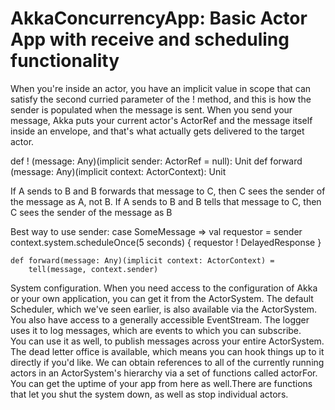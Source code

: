 # AkkaConcurrencyApp: Basic Actor App with receive and scheduling functionality

When you're inside an actor, you have an implicit value in scope that can satisfy the second curried parameter of the ! method, and this is how the sender is populated when the message is sent.
When you send your message, Akka puts your current actor's ActorRef and the message itself inside an envelope, and that's what actually gets delivered to the target actor.

def ! (message: Any)(implicit sender: ActorRef = null): Unit 
def forward (message: Any)(implicit context: ActorContext): Unit

If A sends to B and B forwards that message to C, then C sees the sender of the message as A, not B.
If A sends to B and B tells that message to C, then C sees the sender of the message as B

Best way to use sender:
case SomeMessage =>
    val requestor = sender
    context.system.scheduleOnce(5 seconds) {
      requestor ! DelayedResponse
    }
    
    def forward(message: Any)(implicit context: ActorContext) =
        tell(message, context.sender)
        
System configuration. When you need access to the configuration of Akka or  your own application, you can get it from the ActorSystem.
The default Scheduler, which we've seen earlier, is also available via the  ActorSystem.
You also have access to a generally accessible EventStream. 
The logger  uses it to log messages, which are events to which you can subscribe.  
You can  use it as well, to publish messages across your entire ActorSystem.
The dead letter office is available, which means you can hook things up to  it directly if you'd like.
We can obtain references to all of the currently  running actors in an ActorSystem's hierarchy via a set of functions called  actorFor.
You can get the uptime of your app from here as well.There are functions that let you shut the system down, as well as stop  individual actors.